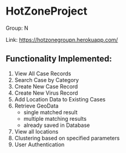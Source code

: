 # HotZoneProject
Group: N

Link: https://hotzonegroupn.herokuapp.com/

## Functionality Implemented:
1. View All Case Records
2. Search Case by Category
3. Create New Case Record
4. Create New Virus Record
5. Add Location Data to Existing Cases
6. Retrieve GeoData
   - single matched result
   - multiple matching results
   - already saved in Database
7. View all locations
8. Clustering based on specified parameters
9. User Authentication
